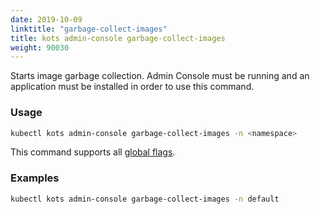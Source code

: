 ```yaml
---
date: 2019-10-09
linktitle: "garbage-collect-images"
title: kots admin-console garbage-collect-images
weight: 90030
---
```


Starts image garbage collection.
Admin Console must be running and an application must be installed in order to use this command.

### Usage
```bash
kubectl kots admin-console garbage-collect-images -n <namespace>
```

This command supports all [global flags](/kots-cli/global-flags/).

### Examples
```bash
kubectl kots admin-console garbage-collect-images -n default
```

